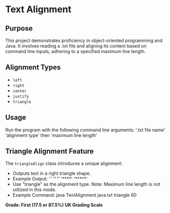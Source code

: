 # Text Alignment

## Purpose
This project demonstrates proficiency in object-oriented programming and Java. It involves reading a .txt file and aligning its content based on command line inputs, adhering to a specified maximum line length.

## Alignment Types
- `left`
- `right`
- `center`
- `justify`
- `triangle`

## Usage
Run the program with the following command line arguments: '.txt file name' 'alignment type' then 'maximum line length'

## Triangle Alignment Feature
The `triangleAlign` class introduces a unique alignment:
- Outputs text in a right triangle shape.
- Example Output:
'*'
'**'
'***'
'****'
'*****'
- Use "triangle" as the alignment type. Note: Maximum line length is not utilized in this mode.
- Example Command: java TextAlignment java.txt triangle 60


**Grade: First (17.5 or 87.5%) UK Grading Scale**
